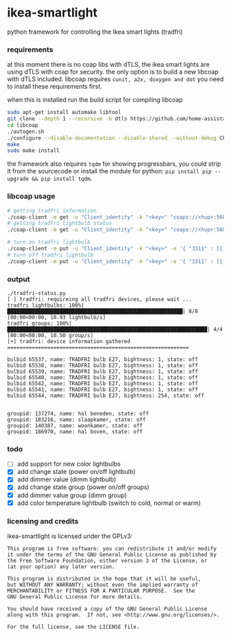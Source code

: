 # ikea-smartlight
python framework for controlling the Ikea smart lights (tradfri)

### requirements
at this moment there is no coap libs with dTLS, the ikea smart lights are using dTLS with coap for security. the only option is to build a new libcoap with dTLS included. libcoap requires `cunit, a2x, doxygen and dot` you need to install these requirements first.

when this is installed run the build script for compiling libcoap
```bash
sudo apt-get install automake libtool
git clone --depth 1 --recursive -b dtls https://github.com/home-assistant/libcoap.git
cd libcoap
./autogen.sh
./configure --disable-documentation --disable-shared --without-debug CFLAGS="-D COAP_DEBUG_FD=stderr"
make
sudo make install
```

the framework also requires `tqdm` for showing progressbars, you could strip it from the sourcecode or install the module for python: `pip install pip --upgrade && pip install tqdm`.

### libcoap usage
```bash
# getting tradfri information
./coap-client -m get -u "Client_identity" -k "<key>" "coaps://<hup>:5684/15001"
# getting tradfri lightbulb status
./coap-client -m get -u "Client_identity" -k "<key>" "coaps://<hup>:5684/15001/65537"

# turn on tradfri lightbulb
./coap-client -m put -u "Client_identity" -k "<key>" -e '{ "3311" : [{ "5850" : 1 ]} }' "coaps://<hup>:5684/15001/65537"
# turn off tradfri lightbulb
./coap-client -m put -u "Client_identity" -k "<key>" -e '{ "3311" : [{ "5850" : 0 ]} }' "coaps://<hup>:5684/15001/65537"
```

### output
```
./tradfri-status.py
[ ] tradfri: requireing all tradfri devices, please wait ...
tradfri lightbulbs: 100%|█████████████████████████████████████████████████████████| 8/8 [00:00<00:00, 10.93 lightbulb/s]
tradfri groups: 100%|█████████████████████████████████████████████████████████████████| 4/4 [00:00<00:00, 10.50 group/s]
[+] tradfri: device information gathered
===========================================================

bulbid 65537, name: TRADFRI bulb E27, bightness: 1, state: off
bulbid 65538, name: TRADFRI bulb E27, bightness: 1, state: off
bulbid 65539, name: TRADFRI bulb E27, bightness: 1, state: off
bulbid 65540, name: TRADFRI bulb E27, bightness: 1, state: off
bulbid 65542, name: TRADFRI bulb E27, bightness: 1, state: off
bulbid 65541, name: TRADFRI bulb E27, bightness: 1, state: off
bulbid 65544, name: TRADFRI bulb E27, bightness: 254, state: off


groupid: 137274, name: hal beneden, state: off
groupid: 183216, name: slaapkamer, state: off
groupid: 140387, name: woonkamer, state: off
groupid: 186970, name: hal boven, state: off
```

### todo
- [ ] add support for new color lightbulbs
- [X] add change state (power on/off lightbulb)
- [X] add dimmer value (dimm lightbulb)
- [X] add change state group (power on/off groups)
- [X] add dimmer value group (dimm group)
- [X] add color temperature lightbulb (switch to cold, normal or warm)

### licensing and credits
ikea-smartlight is licensed under the GPLv3:
```
This program is free software: you can redistribute it and/or modify
it under the terms of the GNU General Public License as published by
the Free Software Foundation, either version 3 of the License, or
(at your option) any later version.

This program is distributed in the hope that it will be useful,
but WITHOUT ANY WARRANTY; without even the implied warranty of
MERCHANTABILITY or FITNESS FOR A PARTICULAR PURPOSE.  See the
GNU General Public License for more details.

You should have received a copy of the GNU General Public License
along with this program.  If not, see <http://www.gnu.org/licenses/>.

For the full license, see the LICENSE file.
```
